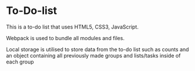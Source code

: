 # To-Do-list

This is a to-do list that uses HTML5, CSS3, JavaScript.

Webpack is used to bundle all modules and files.

Local storage is utilised to store data from the to-do list such as counts and an object containing all previously made groups and lists/tasks inside of each group
